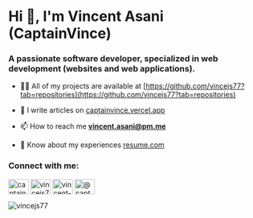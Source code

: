 <h1>Hi 👋, I'm Vincent Asani (CaptainVince)</h1>
<h3>A passionate software developer, specialized in web development (websites and web applications).</h3>

- 👨‍💻 All of my projects are available at [https://github.com/vincejs77?tab=repositories](https://github.com/vincejs77?tab=repositories)

- 📝 I write articles on [captainvince.vercel.app](captainvince.vercel.app)

- 📫 How to reach me **vincent.asani@pm.me**

- 📄 Know about my experiences [resume.com](resume.com)

<h3 align="left">Connect with me:</h3>
<p align="left">
<a href="https://dev.to/captainvince" target="blank"><img align="center" src="https://raw.githubusercontent.com/rahuldkjain/github-profile-readme-generator/master/src/images/icons/Social/devto.svg" alt="captainvince" height="30" width="40" /></a>
<a href="https://twitter.com/vincejs77" target="blank"><img align="center" src="https://raw.githubusercontent.com/rahuldkjain/github-profile-readme-generator/master/src/images/icons/Social/twitter.svg" alt="vincejs77" height="30" width="40" /></a>
<a href="https://linkedin.com/in/vincent-asani-93673b182" target="blank"><img align="center" src="https://raw.githubusercontent.com/rahuldkjain/github-profile-readme-generator/master/src/images/icons/Social/linked-in-alt.svg" alt="vincent-asani-93673b182" height="30" width="40" /></a>
<a href="https://hashnode.com/@captainvince" target="blank"><img align="center" src="https://raw.githubusercontent.com/rahuldkjain/github-profile-readme-generator/master/src/images/icons/Social/hashnode.svg" alt="@captainvince" height="30" width="40" /></a>
</p>

<p><img align="center" src="https://github-readme-streak-stats.herokuapp.com/?user=vincejs77&" alt="vincejs77" /></p>
